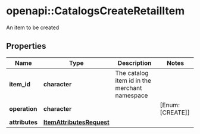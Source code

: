 # openapi::CatalogsCreateRetailItem

An item to be created

## Properties
Name | Type | Description | Notes
------------ | ------------- | ------------- | -------------
**item_id** | **character** | The catalog item id in the merchant namespace | 
**operation** | **character** |  | [Enum: [CREATE]] 
**attributes** | [**ItemAttributesRequest**](ItemAttributesRequest.md) |  | 


